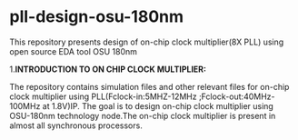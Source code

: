 # pll-design-osu-180nm
This repository presents design of on-chip clock multiplier(8X PLL) using open source EDA tool OSU 180nm 

1.**INTRODUCTION TO ON CHIP CLOCK MULTIPLIER:**

The repository contains simulation files and other relevant files for on-chip clock multiplier using PLL(Fclock-in:5MHZ-12MHz ;Fclock-out:40MHz-100MHz at 1.8V)IP.
The goal is to design on-chip clock multiplier using OSU-180nm technology node.The on-chip clock multiplier is present in almost all synchronous processors.

